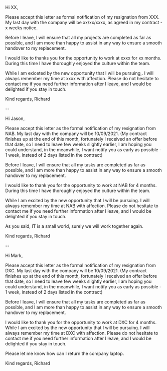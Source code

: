 Hi XX,

Please accept this letter as formal notification of my resignation from XXX. My last day with the company will be xx/xx/xxxx, as agreed in my contract - x weeks notice.

Before I leave, I will ensure that all my projects are completed as far as possible, and I am more than happy to assist in any way to ensure a smooth handover to my replacement.

I would like to thanks you for the opportunity to work at xxxx for xx months. During this time I have thoroughly enjoyed the culture within the team.

While I am exiceted by the new opportunity that I will be pursuing,. I will always remember my time at xxxx with affection. Please do not hesitate to contact me if you need further information after I leave, and I would be delighted if you stay in touch.

Kind regards, 
Richard


--

Hi Jason,

Please accept this letter as the formal notification of my resignation from NAB. My last day with the company will be 10/09/2021. (My contract finishes up at the end of this month, fortunately I received an offer before that date, so I need to leave few weeks slightly earlier, I am hoping you could understand, in the meanwhile, I want notify you as early as possible - 1 week, instead of 2 days listed in the contract)

Before I leave, I will ensure that all my tasks are completed as far as possible, and I am more than happy to assist in any way to ensure a smooth handover to my replacement.

I would like to thank you for the opportunity to work at NAB for 4 months. During this time I have thoroughly enjoyed the culture within the team.

While I am excited by the new opportunity that I will be pursuing. I will always remember my time at NAB with affection. Please do not hesitate to contact me if you need further information after I leave, and I would be delighted if you stay in touch.

As you said, IT is a small world, surely we will work together again.

Kind regards, 
Richard

--


Hi Mark,

Please accept this letter as the formal notification of my resignation from DXC. My last day with the company will be 10/09/2021. (My contract finishes up at the end of this month, fortunately I received an offer before that date, so I need to leave few weeks slightly earlier, I am hoping you could understand, in the meanwhile, I want notify you as early as possible - 1 week, instead of 2 days listed in the contract)

Before I leave, I will ensure that all my tasks are completed as far as possible, and I am more than happy to assist in any way to ensure a smooth handover to my replacement.

I would like to thank you for the opportunity to work at DXC for 4 months. While I am excited by the new opportunity that I will be pursuing. I will always remember my time at DXC with affection. Please do not hesitate to contact me if you need further information after I leave, and I would be delighted if you stay in touch.

Please let me know how can I return the company laptop.

Kind regards, 
Richard



